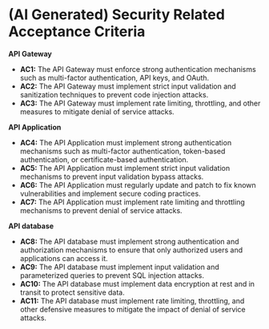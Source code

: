 # (AI Generated) Security Related Acceptance Criteria
**API Gateway**
- **AC1:** The API Gateway must enforce strong authentication mechanisms such as multi-factor authentication, API keys, and OAuth.
- **AC2:** The API Gateway must implement strict input validation and sanitization techniques to prevent code injection attacks.
- **AC3:** The API Gateway must implement rate limiting, throttling, and other measures to mitigate denial of service attacks.

**API Application**
- **AC4:** The API Application must implement strong authentication mechanisms such as multi-factor authentication, token-based authentication, or certificate-based authentication.
- **AC5:** The API Application must implement strict input validation mechanisms to prevent input validation bypass attacks.
- **AC6:** The API Application must regularly update and patch to fix known vulnerabilities and implement secure coding practices.
- **AC7:** The API Application must implement rate limiting and throttling mechanisms to prevent denial of service attacks.

**API database**
- **AC8:** The API database must implement strong authentication and authorization mechanisms to ensure that only authorized users and applications can access it.
- **AC9:** The API database must implement input validation and parameterized queries to prevent SQL injection attacks.
- **AC10:** The API database must implement data encryption at rest and in transit to protect sensitive data.
- **AC11:** The API database must implement rate limiting, throttling, and other defensive measures to mitigate the impact of denial of service attacks.

